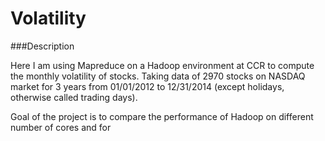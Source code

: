 # Volatility 
###Description

Here I am using Mapreduce on a Hadoop environment at CCR to compute the monthly volatility of stocks. Taking data of 2970 stocks on NASDAQ market for 3 years from 01/01/2012 to 12/31/2014 (except holidays, otherwise called trading days).

Goal of the project is to compare the performance of Hadoop on different number of cores and for 
